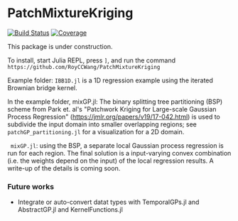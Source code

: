 # PatchMixtureKriging

[![Build Status](https://github.com/RCCWang/PatchMixtureKriging.jl/workflows/CI/badge.svg)](https://github.com/RCCWang/PatchMixtureKriging.jl/actions)
[![Coverage](https://codecov.io/gh/RCCWang/PatchMixtureKriging.jl/branch/master/graph/badge.svg)](https://codecov.io/gh/RCCWang/PatchMixtureKriging.jl)

This package is under construction.

To install, start Julia REPL, press `]`, and run the command `https://github.com/RoyCCWang/PatchMixtureKriging`

Example folder:
`IBB1D.jl` is a 1D regression example using the iterated Brownian bridge kernel.

 In the example folder, mixGP.jl: The binary splitting tree partitioning (BSP) scheme from Park et. al's "Patchwork Kriging for Large-scale Gaussian Process Regression" (https://jmlr.org/papers/v19/17-042.html) is used to subdivide the input domain into smaller overlapping regions; see `patchGP_partitioning.jl` for a visualization for a 2D domain.

` mixGP.jl`: using the BSP, a separate local Gaussian process regression is run for each region. The final solution is a input-varying convex combination (i.e. the weights depend on the input) of the local regression results. A write-up of the details is coming soon.

### Future works
- Integrate or auto-convert datat types with TemporalGPs.jl and AbstractGP.jl and KernelFunctions.jl
